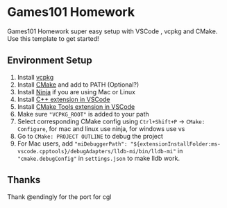 # Games101 Homework
Games101 Homework super easy setup with VSCode , vcpkg and CMake. Use this template to get started!
## Environment Setup
1. Install [vcpkg](https://learn.microsoft.com/en-us/vcpkg/get_started/get-started-vscode)
2. Install [CMake](https://cmake.org/install/) and add to PATH (Optional?)
3. Install [Ninja](https://ninja-build.org) if you are using Mac or Linux
4. Install [C++ extension in VSCode](https://marketplace.visualstudio.com/items?itemName=ms-vscode.cpptools)
5. Install [CMake Tools extension in VSCode](https://marketplace.visualstudio.com/items?itemName=ms-vscode.cmake-tools)
6. Make sure `"VCPKG_ROOT"` is added to your path
7. Select corresponding CMake config using `Ctrl+Shift+P` -> `CMake: Configure`, for mac and linux use ninja, for windows use vs
8. Go to `CMake: PROJECT OUTLINE` to debug the project
9. For Mac users, add `"miDebuggerPath": "${extensionInstallFolder:ms-vscode.cpptools}/debugAdapters/lldb-mi/bin/lldb-mi"`
 in `"cmake.debugConfig"` in `settings.json` to make lldb work.

## Thanks
Thank @endingly for the port for cgl
